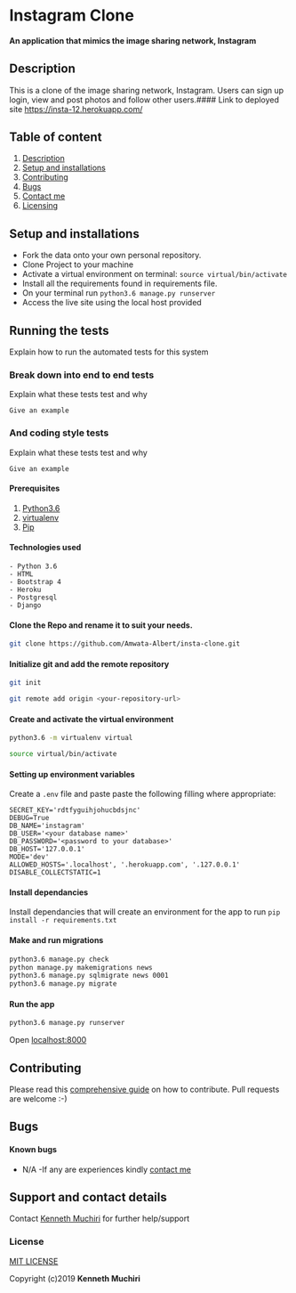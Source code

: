 # Instagram Clone
#### An application that mimics the image sharing network, Instagram


## Description
This is a clone of the image sharing network, Instagram. Users can sign up login, view and post photos and follow other users.#### Link to deployed site
https://insta-12.herokuapp.com/

## Table of content
1. [Description](#description)
2. [Setup and installations](#setup-and-installations)
3. [Contributing](#contributing)
4. [Bugs](#bugs)
5. [Contact me](#support-and-contact-details)
6. [Licensing](#license)


## Setup and installations
* Fork the data onto your own personal repository.
* Clone Project to your machine
* Activate a virtual environment on terminal: `source virtual/bin/activate`
* Install all the requirements found in requirements file.
* On your terminal run `python3.6 manage.py runserver`
* Access the live site using the local host provided

## Running the tests

Explain how to run the automated tests for this system

### Break down into end to end tests

Explain what these tests test and why

```
Give an example
```

### And coding style tests

Explain what these tests test and why

```
Give an example
```


#### Prerequisites
1. [Python3.6](https://www.python.org/downloads/)
2. [virtualenv](https://virtualenv.pypa.io/en/stable/installation/)
3. [Pip](https://pip.pypa.io/en/stable/installing/)

#### Technologies used
    - Python 3.6
    - HTML
    - Bootstrap 4
    - Heroku
    - Postgresql
    - Django

#### Clone the Repo and rename it to suit your needs.
```bash
git clone https://github.com/Amwata-Albert/insta-clone.git
```
#### Initialize git and add the remote repository
```bash
git init
```
```bash
git remote add origin <your-repository-url>
```

#### Create and activate the virtual environment
```bash
python3.6 -m virtualenv virtual
```

```bash
source virtual/bin/activate
```

#### Setting up environment variables
Create a `.env` file and paste paste the following filling where appropriate:
```
SECRET_KEY='rdtfyguihjohucbdsjnc'
DEBUG=True
DB_NAME='instagram'
DB_USER='<your database name>'
DB_PASSWORD='<password to your database>'
DB_HOST='127.0.0.1'
MODE='dev'
ALLOWED_HOSTS='.localhost', '.herokuapp.com', '.127.0.0.1'
DISABLE_COLLECTSTATIC=1
```

#### Install dependancies
Install dependancies that will create an environment for the app to run
`pip install -r requirements.txt`

#### Make and run migrations
```bash
python3.6 manage.py check
python manage.py makemigrations news
python3.6 manage.py sqlmigrate news 0001
python3.6 manage.py migrate
```

#### Run the app
```bash
python3.6 manage.py runserver
```
Open [localhost:8000](http://127.0.0.1:8000/)


## Contributing
Please read this [comprehensive guide](https://opensource.guide/how-to-contribute/) on how to contribute. Pull requests are welcome :-)

## Bugs
#### Known bugs
 - N/A
 -If any are experiences kindly [contact me](https://kenmucciz8@gmail.com)



## Support and contact details
Contact [Kenneth Muchiri](https://kenmucciz8@gmail.com) for further help/support

### License
[MIT LICENSE]()

Copyright (c)2019 **Kenneth Muchiri**